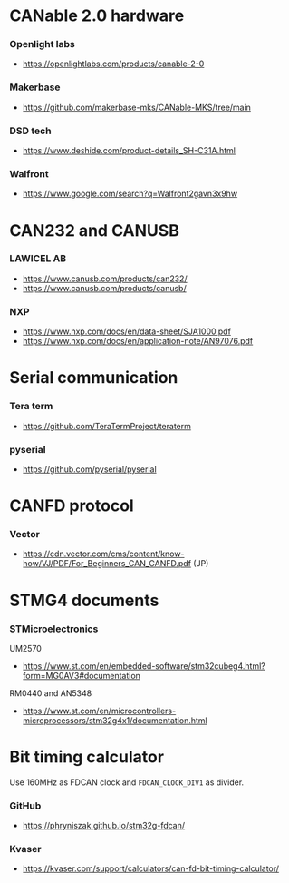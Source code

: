 # CANable 2.0 hardware

### Openlight labs
* https://openlightlabs.com/products/canable-2-0

### Makerbase
* https://github.com/makerbase-mks/CANable-MKS/tree/main

### DSD tech
* https://www.deshide.com/product-details_SH-C31A.html

### Walfront
* https://www.google.com/search?q=Walfront2gavn3x9hw


# CAN232 and CANUSB

### LAWICEL AB
* https://www.canusb.com/products/can232/
* https://www.canusb.com/products/canusb/

### NXP
* https://www.nxp.com/docs/en/data-sheet/SJA1000.pdf
* https://www.nxp.com/docs/en/application-note/AN97076.pdf


# Serial communication

### Tera term
* https://github.com/TeraTermProject/teraterm

### pyserial
* https://github.com/pyserial/pyserial


# CANFD protocol

### Vector
* https://cdn.vector.com/cms/content/know-how/VJ/PDF/For_Beginners_CAN_CANFD.pdf (JP)


# STMG4 documents

### STMicroelectronics
UM2570
* https://www.st.com/en/embedded-software/stm32cubeg4.html?form=MG0AV3#documentation

RM0440 and AN5348
* https://www.st.com/en/microcontrollers-microprocessors/stm32g4x1/documentation.html


# Bit timing calculator
Use 160MHz as FDCAN clock and `FDCAN_CLOCK_DIV1` as divider.

### GitHub
* https://phryniszak.github.io/stm32g-fdcan/

### Kvaser
* https://kvaser.com/support/calculators/can-fd-bit-timing-calculator/

